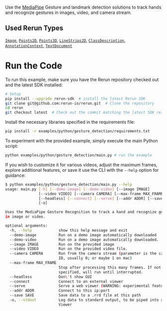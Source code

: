 <!--[metadata]
title = "Hand Tracking and Gesture Recognition"
tags = ["mediapipe", "keypoint-detection", "2D", "3D"]
description = "Use the MediaPipe Gesture Detection solution to track hand and recognize gestures in image/video."
thumbnail = "https://static.rerun.io/gesture_detection/2a5a3ec83962623063297fd95de57062372d5db0/480w.png"
thumbnail_dimensions = [480, 259]
-->


<picture>
  <img src="https://static.rerun.io/gesture_detection/2a5a3ec83962623063297fd95de57062372d5db0/full.png" alt="">
  <source media="(max-width: 480px)" srcset="https://static.rerun.io/gesture_detection/2a5a3ec83962623063297fd95de57062372d5db0/480w.png">
  <source media="(max-width: 768px)" srcset="https://static.rerun.io/gesture_detection/2a5a3ec83962623063297fd95de57062372d5db0/768w.png">
  <source media="(max-width: 1024px)" srcset="https://static.rerun.io/gesture_detection/2a5a3ec83962623063297fd95de57062372d5db0/1024w.png">
  <source media="(max-width: 1200px)" srcset="https://static.rerun.io/gesture_detection/2a5a3ec83962623063297fd95de57062372d5db0/1200w.png">
</picture>

Use the [MediaPipe](https://google.github.io/mediapipe/) Gesture and landmark detection solutions to
track hands and recognize gestures in images, video, and camera stream.

## Used Rerun Types
[`Image`](https://www.rerun.io/docs/reference/types/archetypes/image), [`Points2D`](https://www.rerun.io/docs/reference/types/archetypes/points2d), [`Points3D`](https://www.rerun.io/docs/reference/types/archetypes/points3d), [`LineStrips2D`](https://www.rerun.io/docs/reference/types/archetypes/line_strips2d), [`ClassDescription`](https://www.rerun.io/docs/reference/types/datatypes/class_description), [`AnnotationContext`](https://www.rerun.io/docs/reference/types/archetypes/annotation_context), [`TextDocument`](https://www.rerun.io/docs/reference/types/archetypes/text_document)

# Run the Code
To run this example, make sure you have the Rerun repository checked out and the latest SDK installed:
```bash
# Setup 
pip install --upgrade rerun-sdk  # install the latest Rerun SDK
git clone git@github.com:rerun-io/rerun.git  # Clone the repository
cd rerun
git checkout latest  # Check out the commit matching the latest SDK release
```
Install the necessary libraries specified in the requirements file:
```bash
pip install -r examples/python/gesture_detection/requirements.txt
```
To experiment with the provided example, simply execute the main Python script:
```bash
python examples/python/gesture_detection/main.py # run the example
```
If you wish to customize it for various videos, adjust the maximum frames, explore additional features, or save it use the CLI with the `--help` option for guidance:
```bash
$ python examples/python/gesture_detection/main.py --help
usage: main.py [-h] [--demo-image] [--demo-video] [--image IMAGE]
               [--video VIDEO] [--camera CAMERA] [--max-frame MAX_FRAME]
               [--headless] [--connect] [--serve] [--addr ADDR] [--save SAVE]
               [-o]

Uses the MediaPipe Gesture Recognition to track a hand and recognize gestures
in image or video.

optional arguments:
  -h, --help            show this help message and exit
  --demo-image          Run on a demo image automatically downloaded
  --demo-video          Run on a demo image automatically downloaded.
  --image IMAGE         Run on the provided image
  --video VIDEO         Run on the provided video file.
  --camera CAMERA       Run from the camera stream (parameter is the camera
                        ID, usually 0; or maybe 1 on mac)
  --max-frame MAX_FRAME
                        Stop after processing this many frames. If not
                        specified, will run until interrupted.
  --headless            Don\'t show GUI
  --connect             Connect to an external viewer
  --serve               Serve a web viewer (WARNING: experimental feature)
  --addr ADDR           Connect to this ip:port
  --save SAVE           Save data to a .rrd file at this path
  -o, --stdout          Log data to standard output, to be piped into a Rerun
                        Viewer
```

[//]: # (# Run)

[//]: # ()
[//]: # (```bash)

[//]: # (# Install the required Python packages specified in the requirements file)

[//]: # (pip install -r examples/python/gesture_detection/requirements.txt)

[//]: # (python examples/python/gesture_detection/main.py)

[//]: # (```)

[//]: # ()
[//]: # (# Usage)

[//]: # ()
[//]: # (CLI usage help is available using the `--help` option:)

[//]: # ()
[//]: # (```bash)

[//]: # ($ python examples/python/gesture_detection/main.py --help)

[//]: # (usage: main.py [-h] [--demo-image] [--demo-video] [--image IMAGE])

[//]: # (               [--video VIDEO] [--camera CAMERA] [--max-frame MAX_FRAME])

[//]: # (               [--headless] [--connect] [--serve] [--addr ADDR] [--save SAVE])

[//]: # (               [-o])

[//]: # ()
[//]: # (Uses the MediaPipe Gesture Recognition to track a hand and recognize gestures)

[//]: # (in image or video.)

[//]: # ()
[//]: # (optional arguments:)

[//]: # (  -h, --help            show this help message and exit)

[//]: # (  --demo-image          Run on a demo image automatically downloaded)

[//]: # (  --demo-video          Run on a demo image automatically downloaded.)

[//]: # (  --image IMAGE         Run on the provided image)

[//]: # (  --video VIDEO         Run on the provided video file.)

[//]: # (  --camera CAMERA       Run from the camera stream &#40;parameter is the camera)

[//]: # (                        ID, usually 0; or maybe 1 on mac&#41;)

[//]: # (  --max-frame MAX_FRAME)

[//]: # (                        Stop after processing this many frames. If not)

[//]: # (                        specified, will run until interrupted.)

[//]: # (  --headless            Don\'t show GUI)

[//]: # (  --connect             Connect to an external viewer)

[//]: # (  --serve               Serve a web viewer &#40;WARNING: experimental feature&#41;)

[//]: # (  --addr ADDR           Connect to this ip:port)

[//]: # (  --save SAVE           Save data to a .rrd file at this path)

[//]: # (  -o, --stdout          Log data to standard output, to be piped into a Rerun)

[//]: # (                        Viewer)

[//]: # (```)

[//]: # ()
[//]: # (Here is an overview of the options specific to this example:)

[//]: # ()
[//]: # (- ***Running modes*:** By default, this example streams images from the default webcam. Another webcam can be used by)

[//]: # (  providing a camera index with the `--camera` option. Alternatively, images can be read from a video file &#40;)

[//]: # (  using `--video PATH`&#41; or a single image file &#40;using `-image PATH`&#41;. Also, a demo image can be automatically downloaded)

[//]: # (  and used with `--demo-image`. Also, a demo video can be automatically downloaded and used with `--demo-video`.)

[//]: # (- ***Limiting frame count*:** When running from a webcam or a video file, this example can be set to stop after a given)

[//]: # (  number of frames using `--max-frame MAX_FRAME`.)

[//]: # ()
[//]: # (# Overview)

[//]: # ()
[//]: # (Logging Details:)

[//]: # ()
[//]: # (1. Hand Landmarks as 2D Points:)

[//]: # ()
[//]: # (    - Extracts hand landmark points as normalized 2D coordinates.)

[//]: # ()
[//]: # (    - Utilizes image width and height for conversion into image coordinates.)

[//]: # ()
[//]: # (    - Logs the 2D points to the Rerun SDK.)

[//]: # ()
[//]: # ()
[//]: # (2. Hand Landmarks as 3D Points:)

[//]: # ()
[//]: # (    - Detects hand landmarks using MediaPipe solutions.)

[//]: # ()
[//]: # (    - Converts the detected hand landmarks into 3D coordinates.)

[//]: # ()
[//]: # (    - Logs the 3D points to the Rerun SDK.)

[//]: # ()
[//]: # ()
[//]: # (3. Gesture Detection Results:)

[//]: # ()
[//]: # (    - Utilizes the Gesture Detection solution from MediaPipe.)

[//]: # ()
[//]: # (    - Logs the results of gesture detection as emoji)

[//]: # ()
[//]: # (# Logging Data)

[//]: # ()
[//]: # (## Timelines for Video)

[//]: # ()
[//]: # (You can utilize Rerun timelines' functions to associate data with one or more timelines. As a result, each frame of the)

[//]: # (video can be linked with its corresponding timestamp.)

[//]: # ()
[//]: # (```python)

[//]: # (def run_from_video_capture&#40;vid: int | str, max_frame_count: int | None&#41; -> None:)

[//]: # (    """)

[//]: # (    Run the detector on a video stream.)

[//]: # ()
[//]: # (    Parameters)

[//]: # (    ----------)

[//]: # (    vid:)

[//]: # (        The video stream to run the detector on. Use 0/1 for the default camera or a path to a video file.)

[//]: # (    max_frame_count:)

[//]: # (        The maximum number of frames to process. If None, process all frames.)

[//]: # (    """)

[//]: # (    cap = cv2.VideoCapture&#40;vid&#41;)

[//]: # (    fps = cap.get&#40;cv2.CAP_PROP_FPS&#41;)

[//]: # ()
[//]: # (    detector = GestureDetectorLogger&#40;video_mode=True&#41;)

[//]: # ()
[//]: # (    try:)

[//]: # (        it: Iterable[int] = itertools.count&#40;&#41; if max_frame_count is None else range&#40;max_frame_count&#41;)

[//]: # ()
[//]: # (        for frame_idx in tqdm.tqdm&#40;it, desc="Processing frames"&#41;:)

[//]: # (            ret, frame = cap.read&#40;&#41;)

[//]: # (            if not ret:)

[//]: # (                break)

[//]: # ()
[//]: # (            if np.all&#40;frame == 0&#41;:)

[//]: # (                continue)

[//]: # ()
[//]: # (            frame_time_nano = int&#40;cap.get&#40;cv2.CAP_PROP_POS_MSEC&#41; * 1e6&#41;)

[//]: # (            if frame_time_nano == 0:)

[//]: # (                frame_time_nano = int&#40;frame_idx * 1000 / fps * 1e6&#41;)

[//]: # ()
[//]: # (            frame = cv2.cvtColor&#40;frame, cv2.COLOR_BGR2RGB&#41;)

[//]: # ()
[//]: # (            rr.set_time_sequence&#40;"frame_nr", frame_idx&#41;)

[//]: # (            rr.set_time_nanos&#40;"frame_time", frame_time_nano&#41;)

[//]: # (            detector.detect_and_log&#40;frame, frame_time_nano&#41;)

[//]: # (            rr.log&#40;)

[//]: # (                "Media/Video",)

[//]: # (                rr.Image&#40;frame&#41;)

[//]: # (            &#41;)

[//]: # ()
[//]: # (    except KeyboardInterrupt:)

[//]: # (        pass)

[//]: # ()
[//]: # (    cap.release&#40;&#41;)

[//]: # (    cv2.destroyAllWindows&#40;&#41;)

[//]: # (```)

[//]: # ()
[//]: # (## Hand Landmarks as 2D Points)

[//]: # ()
[//]: # (![gesture_recognition_2d_points]&#40;https://github.com/rerun-io/rerun/assets/49308613/7e5dd809-be06-4f62-93a8-4fc03e5dfa0e&#41;)

[//]: # ()
[//]: # (You can extract hand landmark points as normalized values, utilizing the image's width and height for conversion into)

[//]: # (image coordinates. These coordinates are then logged as 2D points to the Rerun SDK. Additionally, you can identify)

[//]: # (connections between the landmarks and log them as 2D linestrips.)

[//]: # ()
[//]: # (```python)

[//]: # (class GestureDetectorLogger:)

[//]: # ()
[//]: # (    def detect_and_log&#40;self, image: npt.NDArray[np.uint8], frame_time_nano: int | None&#41; -> None:)

[//]: # (        # Recognize gestures in the image)

[//]: # (        height, width, _ = image.shape)

[//]: # (        image = mp.Image&#40;image_format=mp.ImageFormat.SRGB, data=image&#41;)

[//]: # ()
[//]: # (        recognition_result = &#40;)

[//]: # (            self.recognizer.recognize_for_video&#40;image, int&#40;frame_time_nano / 1e6&#41;&#41;)

[//]: # (            if self._video_mode)

[//]: # (            else self.recognizer.recognize&#40;image&#41;)

[//]: # (        &#41;)

[//]: # ()
[//]: # (        # Clear the values)

[//]: # (        for log_key in ["Media/Points", "Media/Connections"]:)

[//]: # (            rr.log&#40;log_key, rr.Clear&#40;recursive=True&#41;&#41;)

[//]: # ()
[//]: # (        if recognition_result.hand_landmarks:)

[//]: # (            hand_landmarks = recognition_result.hand_landmarks)

[//]: # ()
[//]: # (            # Convert normalized coordinates to image coordinates)

[//]: # (            points = self.convert_landmarks_to_image_coordinates&#40;hand_landmarks, width, height&#41;)

[//]: # ()
[//]: # (            # Log points to the image and Hand Entity)

[//]: # (            rr.log&#40;)

[//]: # (                "Media/Points",)

[//]: # (                rr.Points2D&#40;points, radii=10, colors=[255, 0, 0]&#41;)

[//]: # (            &#41;)

[//]: # ()
[//]: # (            # Obtain hand connections from MediaPipe)

[//]: # (            mp_hands_connections = mp.solutions.hands.HAND_CONNECTIONS)

[//]: # (            points1 = [points[connection[0]] for connection in mp_hands_connections])

[//]: # (            points2 = [points[connection[1]] for connection in mp_hands_connections])

[//]: # ()
[//]: # (            # Log connections to the image and Hand Entity)

[//]: # (            rr.log&#40;)

[//]: # (                "Media/Connections",)

[//]: # (                rr.LineStrips2D&#40;)

[//]: # (                    np.stack&#40;&#40;points1, points2&#41;, axis=1&#41;,)

[//]: # (                    colors=[255, 165, 0])

[//]: # (                &#41;)

[//]: # (            &#41;)

[//]: # (```)

[//]: # ()
[//]: # (## Hand Landmarks as 3D Points)

[//]: # ()
[//]: # (![gesture_recognition_3d_points]&#40;https://github.com/rerun-io/rerun/assets/49308613/b24bb0e5-57cc-43f0-948b-3480fe9073a2&#41;)

[//]: # ()
[//]: # (You can first define the connections between the points using keypoints from Annotation Context in the init function,)

[//]: # (and then log them as 3D points.)

[//]: # ()
[//]: # (```python)

[//]: # ()
[//]: # (class GestureDetectorLogger:)

[//]: # ()
[//]: # (    def __init__&#40;self, video_mode: bool = False&#41;:)

[//]: # (        # … existing code …)

[//]: # (        rr.log&#40;)

[//]: # (            "/",)

[//]: # (            rr.AnnotationContext&#40;)

[//]: # (                rr.ClassDescription&#40;)

[//]: # (                    info=rr.AnnotationInfo&#40;id=0, label="Hand3D"&#41;,)

[//]: # (                    keypoint_connections=mp.solutions.hands.HAND_CONNECTIONS)

[//]: # (                &#41;)

[//]: # (            &#41;,)

[//]: # (            timeless=True,)

[//]: # (        &#41;)

[//]: # (        rr.log&#40;"Hand3D", rr.ViewCoordinates.RIGHT_HAND_X_DOWN, timeless=True&#41;)

[//]: # ()
[//]: # ()
[//]: # (def detect_and_log&#40;self, image: npt.NDArray[np.uint8], frame_time_nano: int | None&#41; -> None:)

[//]: # (    # … existing code …)

[//]: # ()
[//]: # (    if recognition_result.hand_landmarks:)

[//]: # (        hand_landmarks = recognition_result.hand_landmarks)

[//]: # ()
[//]: # (        landmark_positions_3d = self.convert_landmarks_to_3d&#40;hand_landmarks&#41;)

[//]: # (        if landmark_positions_3d is not None:)

[//]: # (            rr.log&#40;)

[//]: # (                "Hand3D/Points",)

[//]: # (                rr.Points3D&#40;landmark_positions_3d, radii=20, class_ids=0,)

[//]: # (                            keypoint_ids=[i for i in range&#40;len&#40;landmark_positions_3d&#41;&#41;]&#41;,)

[//]: # (            &#41;)

[//]: # ()
[//]: # (    # … existing code …)

[//]: # (```)

[//]: # ()
[//]: # (## Gesture Detection Presentation)

[//]: # ()
[//]: # (![Gesture Detection Presentation]&#40;https://github.com/rerun-io/rerun/assets/49308613/32cc44f4-28e5-4ed1-b283-f7351a087535&#41;)

[//]: # ()
[//]: # (One effective method to present these results to the viewer is by utilizing a TextDocument along with emojis for)

[//]: # (enhanced visual communication.)

[//]: # ()
[//]: # (```python)

[//]: # ()
[//]: # (# Emojis from https://github.com/googlefonts/noto-emoji/tree/main)

[//]: # (GESTURE_URL = "https://raw.githubusercontent.com/googlefonts/noto-emoji/9cde38ef5ee6f090ce23f9035e494cb390a2b051/png/128/")

[//]: # ()
[//]: # (# Mapping of gesture categories to corresponding emojis)

[//]: # (GESTURE_PICTURES = {)

[//]: # (    "None": "emoji_u2754.png",)

[//]: # (    "Closed_Fist": "emoji_u270a.png",)

[//]: # (    "Open_Palm": "emoji_u270b.png",)

[//]: # (    "Pointing_Up": "emoji_u261d.png",)

[//]: # (    "Thumb_Down": "emoji_u1f44e.png",)

[//]: # (    "Thumb_Up": "emoji_u1f44d.png",)

[//]: # (    "Victory": "emoji_u270c.png",)

[//]: # (    "ILoveYou": "emoji_u1f91f.png")

[//]: # (})

[//]: # ()
[//]: # ()
[//]: # (class GestureDetectorLogger:)

[//]: # ()
[//]: # (    def detect_and_log&#40;self, image: npt.NDArray[np.uint8], frame_time_nano: int | None&#41; -> None:)

[//]: # (        # Recognize gestures in the image)

[//]: # (        height, width, _ = image.shape)

[//]: # (        image = mp.Image&#40;image_format=mp.ImageFormat.SRGB, data=image&#41;)

[//]: # ()
[//]: # (        recognition_result = &#40;)

[//]: # (            self.recognizer.recognize_for_video&#40;image, int&#40;frame_time_nano / 1e6&#41;&#41;)

[//]: # (            if self._video_mode)

[//]: # (            else self.recognizer.recognize&#40;image&#41;)

[//]: # (        &#41;)

[//]: # ()
[//]: # (        for log_key in ["Media/Points", "Hand/Points", "Media/Connections", "Hand/Connections", "Hand3D/Points"]:)

[//]: # (            rr.log&#40;log_key, rr.Clear&#40;recursive=True&#41;&#41;)

[//]: # ()
[//]: # (        for i, gesture in enumerate&#40;recognition_result.gestures&#41;:)

[//]: # (            # Get the top gesture from the recognition result)

[//]: # (            gesture_category = gesture[0].category_name if recognition_result.gestures else "None")

[//]: # (            self.present_detected_gesture&#40;gesture_category&#41;  # Log the detected gesture)

[//]: # ()
[//]: # (    def present_detected_gesture&#40;self, category&#41;:)

[//]: # (        # Get the corresponding ulr of the picture for the detected gesture category)

[//]: # (        gesture_pic = GESTURE_PICTURES.get&#40;)

[//]: # (            category,)

[//]: # (            "emoji_u2754.png"  # default)

[//]: # (        &#41;)

[//]: # ()
[//]: # (        # Log the detection by using the appropriate image)

[//]: # (        rr.log&#40;)

[//]: # (            "Detection",)

[//]: # (            rr.TextDocument&#40;)

[//]: # (                f'![Image]&#40;{GESTURE_URL + gesture_pic}&#41;'.strip&#40;&#41;,)

[//]: # (                media_type=rr.MediaType.MARKDOWN)

[//]: # (            &#41;)

[//]: # (        &#41;)

[//]: # ()
[//]: # (```)

[//]: # ()
[//]: # (# Gesture Detector Logger)

[//]: # ()
[//]: # (```python)

[//]: # ()
[//]: # (class GestureDetectorLogger:)

[//]: # (    """)

[//]: # (        Logger for the MediaPipe Gesture Detection solution.)

[//]: # (        This class provides logging and utility functions for handling gesture recognition.)

[//]: # ()
[//]: # (        For more information on MediaPipe Gesture Detection:)

[//]: # (        https://developers.google.com/mediapipe/solutions/vision/gesture_recognizer)

[//]: # (    """)

[//]: # ()
[//]: # (    # URL to the pre-trained MediaPipe Gesture Detection model)

[//]: # (    MODEL_DIR: Final = EXAMPLE_DIR / "model")

[//]: # (    MODEL_PATH: Final = &#40;MODEL_DIR / "gesture_recognizer.task"&#41;.resolve&#40;&#41;)

[//]: # (    MODEL_URL: Final = &#40;)

[//]: # (        "https://storage.googleapis.com/mediapipe-models/gesture_recognizer/gesture_recognizer/float16/latest/gesture_recognizer.task")

[//]: # (    &#41;)

[//]: # ()
[//]: # (    def __init__&#40;self, video_mode: bool = False&#41;:)

[//]: # (        self._video_mode = video_mode)

[//]: # ()
[//]: # (        if not self.MODEL_PATH.exists&#40;&#41;:)

[//]: # (            download_file&#40;self.MODEL_URL, self.MODEL_PATH&#41;)

[//]: # ()
[//]: # (        base_options = python.BaseOptions&#40;)

[//]: # (            model_asset_path=str&#40;self.MODEL_PATH&#41;)

[//]: # (        &#41;)

[//]: # (        options = vision.GestureRecognizerOptions&#40;)

[//]: # (            base_options=base_options,)

[//]: # (            running_mode=mp.tasks.vision.RunningMode.VIDEO if self._video_mode else mp.tasks.vision.RunningMode.IMAGE)

[//]: # (        &#41;)

[//]: # (        self.recognizer = vision.GestureRecognizer.create_from_options&#40;options&#41;)

[//]: # ()
[//]: # (        rr.log&#40;)

[//]: # (            "/",)

[//]: # (            rr.AnnotationContext&#40;)

[//]: # (                rr.ClassDescription&#40;)

[//]: # (                    info=rr.AnnotationInfo&#40;id=0, label="Hand3D"&#41;,)

[//]: # (                    keypoint_connections=mp.solutions.hands.HAND_CONNECTIONS)

[//]: # (                &#41;)

[//]: # (            &#41;,)

[//]: # (            timeless=True,)

[//]: # (        &#41;)

[//]: # (        # rr.log&#40;"Hand3D", rr.ViewCoordinates.RIGHT_HAND_Y_DOWN, timeless=True&#41;)

[//]: # (        rr.log&#40;"Hand3D", rr.ViewCoordinates.LEFT_HAND_Y_DOWN, timeless=True&#41;)

[//]: # ()
[//]: # (    @staticmethod)

[//]: # (    def convert_landmarks_to_image_coordinates&#40;hand_landmarks, width, height&#41;:)

[//]: # (        return [&#40;int&#40;lm.x * width&#41;, int&#40;lm.y * height&#41;&#41; for hand_landmark in hand_landmarks for lm in hand_landmark])

[//]: # ()
[//]: # (    @staticmethod)

[//]: # (    def convert_landmarks_to_3d&#40;hand_landmarks&#41;:)

[//]: # (        return [&#40;lm.x, lm.y, lm.y&#41; for hand_landmark in hand_landmarks for lm in hand_landmark])

[//]: # ()
[//]: # (    def detect_and_log&#40;self, image: npt.NDArray[np.uint8], frame_time_nano: int | None&#41; -> None:)

[//]: # (        # Recognize gestures in the image)

[//]: # (        height, width, _ = image.shape)

[//]: # (        image = mp.Image&#40;image_format=mp.ImageFormat.SRGB, data=image&#41;)

[//]: # ()
[//]: # (        recognition_result = &#40;)

[//]: # (            self.recognizer.recognize_for_video&#40;image, int&#40;frame_time_nano / 1e6&#41;&#41;)

[//]: # (            if self._video_mode)

[//]: # (            else self.recognizer.recognize&#40;image&#41;)

[//]: # (        &#41;)

[//]: # ()
[//]: # (        for log_key in ["Media/Points", "Hand/Points", "Media/Connections", "Hand/Connections", "Hand3D/Points"]:)

[//]: # (            rr.log&#40;log_key, rr.Clear&#40;recursive=True&#41;&#41;)

[//]: # ()
[//]: # (        for i, gesture in enumerate&#40;recognition_result.gestures&#41;:)

[//]: # (            # Get the top gesture from the recognition result)

[//]: # (            gesture_category = gesture[0].category_name if recognition_result.gestures else "None")

[//]: # (            self.present_detected_gesture&#40;gesture_category&#41;  # Log the detected gesture)

[//]: # ()
[//]: # (        if recognition_result.hand_landmarks:)

[//]: # (            hand_landmarks = recognition_result.hand_landmarks)

[//]: # ()
[//]: # (            landmark_positions_3d = self.convert_landmarks_to_3d&#40;hand_landmarks&#41;)

[//]: # (            if landmark_positions_3d is not None:)

[//]: # (                rr.log&#40;)

[//]: # (                    "Hand3D/Points",)

[//]: # (                    rr.Points3D&#40;landmark_positions_3d, radii=20, class_ids=0,)

[//]: # (                                keypoint_ids=[i for i in range&#40;len&#40;landmark_positions_3d&#41;&#41;]&#41;,)

[//]: # (                &#41;)

[//]: # ()
[//]: # (            # Convert normalized coordinates to image coordinates)

[//]: # (            points = self.convert_landmarks_to_image_coordinates&#40;hand_landmarks, width, height&#41;)

[//]: # ()
[//]: # (            # Log points to the image and Hand Entity)

[//]: # (            for log_key in ["Media/Points", "Hand/Points"]:)

[//]: # (                rr.log&#40;)

[//]: # (                    log_key,)

[//]: # (                    rr.Points2D&#40;points, radii=10, colors=[255, 0, 0]&#41;)

[//]: # (                &#41;)

[//]: # ()
[//]: # (            # Obtain hand connections from MediaPipe)

[//]: # (            mp_hands_connections = mp.solutions.hands.HAND_CONNECTIONS)

[//]: # (            points1 = [points[connection[0]] for connection in mp_hands_connections])

[//]: # (            points2 = [points[connection[1]] for connection in mp_hands_connections])

[//]: # ()
[//]: # (            # Log connections to the image and Hand Entity [128, 128, 128])

[//]: # (            for log_key in ["Media/Connections", "Hand/Connections"]:)

[//]: # (                rr.log&#40;)

[//]: # (                    log_key,)

[//]: # (                    rr.LineStrips2D&#40;)

[//]: # (                        np.stack&#40;&#40;points1, points2&#41;, axis=1&#41;,)

[//]: # (                        colors=[255, 165, 0])

[//]: # (                    &#41;)

[//]: # (                &#41;)

[//]: # ()
[//]: # (    def present_detected_gesture&#40;self, category&#41;:)

[//]: # (        # Get the corresponding ulr of the picture for the detected gesture category)

[//]: # (        gesture_pic = GESTURE_PICTURES.get&#40;)

[//]: # (            category,)

[//]: # (            "emoji_u2754.png"  # default)

[//]: # (        &#41;)

[//]: # ()
[//]: # (        # Log the detection by using the appropriate image)

[//]: # (        rr.log&#40;)

[//]: # (            "Detection",)

[//]: # (            rr.TextDocument&#40;)

[//]: # (                f'![Image]&#40;{GESTURE_URL + gesture_pic}&#41;'.strip&#40;&#41;,)

[//]: # (                media_type=rr.MediaType.MARKDOWN)

[//]: # (            &#41;)

[//]: # (        &#41;)

[//]: # ()
[//]: # (```)
